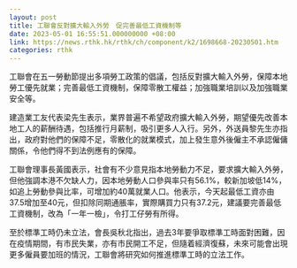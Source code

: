```yaml
---
layout: post
title: 工聯會反對擴大輸入外勞　促完善最低工資機制等
date: 2023-05-01 16:55:51.000000000 +08:00
link: https://news.rthk.hk/rthk/ch/component/k2/1698668-20230501.htm
categories: rthk
---
```


工聯會在五一勞動節提出多項勞工政策的倡議，包括反對擴大輸入外勞，保障本地勞工優先就業；完善最低工資機制，保障零散工權益；加強職業培訓以及加強職業安全等。

建造業工友代表梁先生表示，業界普遍不希望政府擴大輸入外勞，期望優先改善本地工人的薪酬待遇，包括推行月薪制，吸引更多人入行。另外，外送員黎先生亦指出，政府對他們的保障不足，零散化的就業模式，加上發生意外後僱主不承認僱傭關係，令他們得不到法例應有的保障。

工聯會理事長黃國表示，社會有不少意見指本地勞動力不足，要求擴大輸入外勞，但他強調本港不欠缺人力，因本地勞動人口參與率只有56.1%，較新加坡低14%，如追上勞動參與比率，可增加約40萬就業人口。他表示，今天起最低工資亦由37.5增加至40元，但扣除同期通脹率，實際購買力只有37.2元，建議要完善最低工資機制，改為「一年一檢」，令打工仔勞有所得。

至於標準工時仍未立法，會長吳秋北指出，過去3年要爭取標準工時面對困難，因在疫情期間，有市民失業，亦有市民開工不足，但隨着經濟復蘇，未來可能會出現更多僱員要加班的情況，工聯會將研究如何推進標準工時的立法工作。
